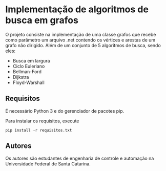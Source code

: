 # Implementação de algoritmos de busca em grafos

O projeto consiste na implementação de uma classe grafos que recebe como parâmetro um arquivo .net contendo os vértices e arestas de um grafo não dirigido. Além de um conjunto de 5 algoritmos de busca, sendo eles:
- Busca em largura
- Ciclo Euleriano
- Bellman-Ford
- Dijkstra
- Floyd-Warshall

## Requisitos

É necessário Python 3 e do gerenciador de pacotes pip.

Para instalar os requisitos, execute

    pip install -r requisitos.txt 

## Autores

Os autores são estudantes de engenharia de controle e automação na Universidade Federal de Santa Catarina.
